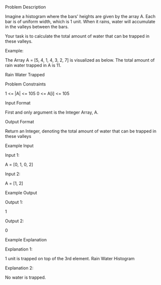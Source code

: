 Problem Description

Imagine a histogram where the bars' heights are given by the array A. Each bar is of uniform width, which is 1 unit. When it rains, water will accumulate in the valleys between the bars.

Your task is to calculate the total amount of water that can be trapped in these valleys.

Example:

The Array A = [5, 4, 1, 4, 3, 2, 7] is visualized as below. The total amount of rain water trapped in A is 11.


Rain Water Trapped



Problem Constraints

1 <= |A| <= 105
0 <= A[i] <= 105



Input Format

First and only argument is the Integer Array, A.



Output Format

Return an Integer, denoting the total amount of water that can be trapped in these valleys



Example Input

Input 1:

A = [0, 1, 0, 2]

Input 2:

A = [1, 2]



Example Output

Output 1:

1

Output 2:

0



Example Explanation

Explanation 1:

1 unit is trapped on top of the 3rd element.
Rain Water Histogram

Explanation 2:

No water is trapped.
